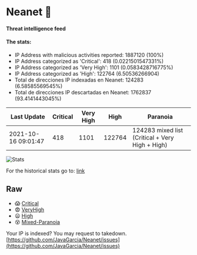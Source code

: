 # Neanet :hocho:
#### Threat intelligence feed
#### The stats:

- IP Address with malicious activities reported: 1887120 (100%)
- IP Address categorized as 'Critical':  418 (0.0221501547331%)
- IP Address categorized as 'Very High':  1101 (0.0583428716775%)
- IP Address categorized as 'High':  122764 (6.50536266904)
- Total de direcciones IP indexadas en Neanet:  124283 (6.58585569545%)
- Total de direcciones IP descartadas en Neanet:  1762837 (93.4141443045%)

| Last Update | Critical | Very High | High | Paranoia |
| --- | --- | --- | --- | --- |
| 2021-10-16 09:01:47 | 418 | 1101 | 122764 | 124283 mixed list (Critical + Very High + High)|

![Stats](https://docs.google.com/spreadsheets/d/e/2PACX-1vSnaNMIXVabIpDJjufMlzH7poXnshF3mgd8Is1g9ytUEzVsP5my4Trn8f-xkoLLQ38xpL3HtmUexLo6/pubchart?oid=501124687&format=image)

For the historical stats go to: [link](/stats.csv)
## Raw
- :scream: [Critical](https://raw.githubusercontent.com/JavaGarcia/Neanet/master/blacklists/neanet_critical.txt)
- :fearful: [VeryHigh](https://raw.githubusercontent.com/JavaGarcia/Neanet/master/blacklists/neanet_veryHigh.txtt)
- :frowning: [High](https://raw.githubusercontent.com/JavaGarcia/Neanet/master/blacklists/neanet_high.txt)
- :dizzy_face: [Mixed-Paranoia](https://raw.githubusercontent.com/JavaGarcia/Neanet/master/blacklists/neanet_all.txt)


Your IP is indexed? You may request to takedown. [https://github.com/JavaGarcia/Neanet/issues](https://github.com/JavaGarcia/Neanet/issues)






















































































































































































































































































































































































































































































































































































































































































































































































































































































































































































































































































































































































































































































































































































































































































































































































































































































































































































































































































































































































































































































































































































































































































































































































































































































































































































































































































































































































































































































































































































































































































































































































































































































































































































































































































































































































































































































































































































































































































































































































































































































































































































































































































































































































































































































































































































































































































































































































































































































































































































































































































































































































































































































































































































































































































































































































































































































































































































































































































































































































































































































































































































































































































































































































































































































































































































































































































































































































































































































































































































































































































































































































































































































































































































































































































































































































































































































































































































































































































































































































































































































































































































































































































































































































































































































































































































































































































































































































































































































































































































































































































































































































































































































































































































































































































































































































































































































































